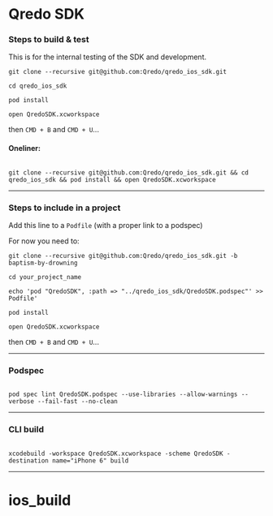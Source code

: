 # Qredo SDK

### Steps to build & test

This is for the internal testing of the SDK and development.

`git clone --recursive git@github.com:Qredo/qredo_ios_sdk.git`

`cd qredo_ios_sdk`

`pod install`

`open QredoSDK.xcworkspace`

then `CMD + B` and `CMD + U`...

#### Oneliner:

```

git clone --recursive git@github.com:Qredo/qredo_ios_sdk.git && cd qredo_ios_sdk && pod install && open QredoSDK.xcworkspace

```

---

### Steps to include in a project

Add this line to a `Podfile` (with a proper link to a podspec)

For now you need to:

`git clone --recursive git@github.com:Qredo/qredo_ios_sdk.git -b baptism-by-drowning`

`cd your_project_name`

`echo 'pod "QredoSDK", :path => "../qredo_ios_sdk/QredoSDK.podspec"' >> Podfile'`

`pod install`

`open QredoSDK.xcworkspace`

then `CMD + B` and `CMD + U`...

---

### Podspec

```

pod spec lint QredoSDK.podspec --use-libraries --allow-warnings --verbose --fail-fast --no-clean

```

---

### CLI build

```

xcodebuild -workspace QredoSDK.xcworkspace -scheme QredoSDK -destination name="iPhone 6" build

```

---
# ios_build
